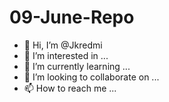 # 09-June-Repo
- 👋 Hi, I’m @Jkredmi
- 👀 I’m interested in ...
- 🌱 I’m currently learning ...
- 💞️ I’m looking to collaborate on ...
- 📫 How to reach me ...

